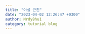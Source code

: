 ```yaml
---
title: "야설 근친"
date: "2023-04-02 12:26:47 +0300"
author: NrdyBhu1
category: tutorial blog
---
```

